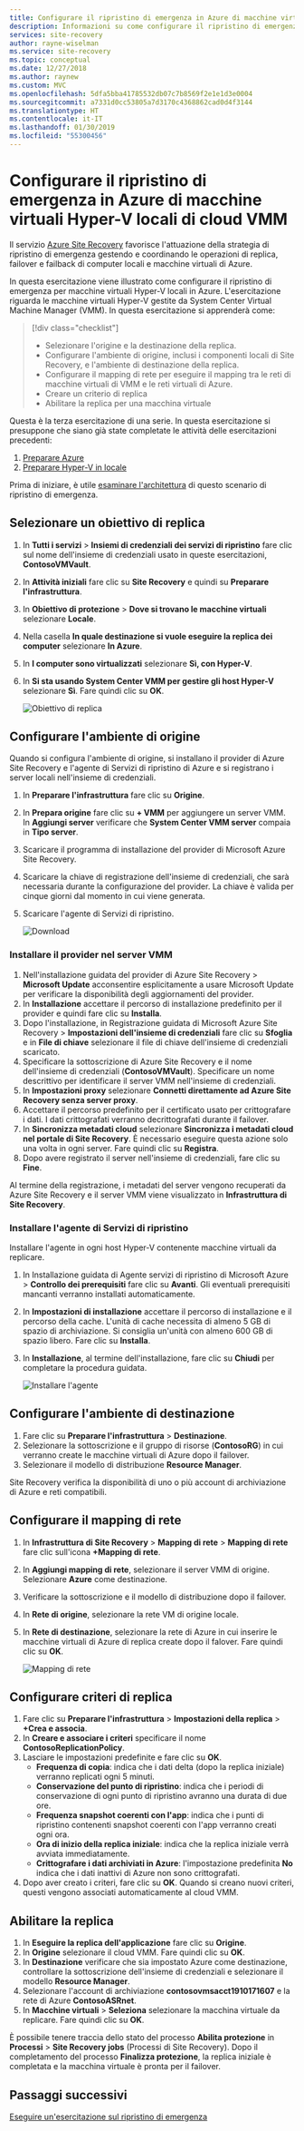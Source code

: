 ```yaml
---
title: Configurare il ripristino di emergenza in Azure di macchine virtuali Hyper-V locali di cloud VMM con Azure Site Recovery | Microsoft Docs
description: Informazioni su come configurare il ripristino di emergenza in Azure di macchine virtuali Hyper-V locali di cloud System Center VMM con il servizio Azure Site Recovery.
services: site-recovery
author: rayne-wiselman
ms.service: site-recovery
ms.topic: conceptual
ms.date: 12/27/2018
ms.author: raynew
ms.custom: MVC
ms.openlocfilehash: 5dfa5bba41785532db07c7b8569f2e1e1d3e0004
ms.sourcegitcommit: a7331d0cc53805a7d3170c4368862cad0d4f3144
ms.translationtype: HT
ms.contentlocale: it-IT
ms.lasthandoff: 01/30/2019
ms.locfileid: "55300456"
---
```

# <a name="set-up-disaster-recovery-of-on-premises-hyper-v-vms-in-vmm-clouds-to-azure"></a>Configurare il ripristino di emergenza in Azure di macchine virtuali Hyper-V locali di cloud VMM

Il servizio [Azure Site Recovery](site-recovery-overview.md) favorisce l'attuazione della strategia di ripristino di emergenza gestendo e coordinando le operazioni di replica, failover e failback di computer locali e macchine virtuali di Azure.

In questa esercitazione viene illustrato come configurare il ripristino di emergenza per macchine virtuali Hyper-V locali in Azure. L'esercitazione riguarda le macchine virtuali Hyper-V gestite da System Center Virtual Machine Manager (VMM). In questa esercitazione si apprenderà come:

> [!div class="checklist"]
> * Selezionare l'origine e la destinazione della replica.
> * Configurare l'ambiente di origine, inclusi i componenti locali di Site Recovery, e l'ambiente di destinazione della replica.
> * Configurare il mapping di rete per eseguire il mapping tra le reti di macchine virtuali di VMM e le reti virtuali di Azure.
> * Creare un criterio di replica
> * Abilitare la replica per una macchina virtuale

Questa è la terza esercitazione di una serie. In questa esercitazione si presuppone che siano già state completate le attività delle esercitazioni precedenti:

1. [Preparare Azure](tutorial-prepare-azure.md)
2. [Preparare Hyper-V in locale](tutorial-prepare-on-premises-hyper-v.md)

Prima di iniziare, è utile [esaminare l'architettura](concepts-hyper-v-to-azure-architecture.md) di questo scenario di ripristino di emergenza.



## <a name="select-a-replication-goal"></a>Selezionare un obiettivo di replica

1. In **Tutti i servizi** > **Insiemi di credenziali dei servizi di ripristino** fare clic sul nome dell'insieme di credenziali usato in queste esercitazioni, **ContosoVMVault**.
2. In **Attività iniziali** fare clic su **Site Recovery** e quindi su **Preparare l'infrastruttura**.
3. In **Obiettivo di protezione** > **Dove si trovano le macchine virtuali** selezionare **Locale**.
4. Nella casella **In quale destinazione si vuole eseguire la replica dei computer** selezionare **In Azure**.
5. In **I computer sono virtualizzati** selezionare **Sì, con Hyper-V**.
6. In **Si sta usando System Center VMM per gestire gli host Hyper-V** selezionare **Sì**. Fare quindi clic su **OK**.

    ![Obiettivo di replica](./media/hyper-v-vmm-azure-tutorial/replication-goal.png)



## <a name="set-up-the-source-environment"></a>Configurare l'ambiente di origine

Quando si configura l'ambiente di origine, si installano il provider di Azure Site Recovery e l'agente di Servizi di ripristino di Azure e si registrano i server locali nell'insieme di credenziali. 

1. In **Preparare l'infrastruttura** fare clic su **Origine**.
2. In **Prepara origine** fare clic su **+ VMM** per aggiungere un server VMM. In **Aggiungi server** verificare che **System Center VMM server** compaia in **Tipo server**.
3. Scaricare il programma di installazione del provider di Microsoft Azure Site Recovery.
4. Scaricare la chiave di registrazione dell'insieme di credenziali, che sarà necessaria durante la configurazione del provider. La chiave è valida per cinque giorni dal momento in cui viene generata.
5. Scaricare l'agente di Servizi di ripristino.

    ![Download](./media/hyper-v-vmm-azure-tutorial/download-vmm.png)

### <a name="install-the-provider-on-the-vmm-server"></a>Installare il provider nel server VMM

1. Nell'installazione guidata del provider di Azure Site Recovery > **Microsoft Update** acconsentire esplicitamente a usare Microsoft Update per verificare la disponibilità degli aggiornamenti del provider.
2. In **Installazione** accettare il percorso di installazione predefinito per il provider e quindi fare clic su **Installa**. 
3. Dopo l'installazione, in Registrazione guidata di Microsoft Azure Site Recovery > **Impostazioni dell'insieme di credenziali** fare clic su **Sfoglia** e in **File di chiave** selezionare il file di chiave dell'insieme di credenziali scaricato.
4. Specificare la sottoscrizione di Azure Site Recovery e il nome dell'insieme di credenziali (**ContosoVMVault**). Specificare un nome descrittivo per identificare il server VMM nell'insieme di credenziali.
5. In **Impostazioni proxy** selezionare **Connetti direttamente ad Azure Site Recovery senza server proxy**.
6. Accettare il percorso predefinito per il certificato usato per crittografare i dati. I dati crittografati verranno decrittografati durante il failover.
7. In **Sincronizza metadati cloud** selezionare **Sincronizza i metadati cloud nel portale di Site Recovery**. È necessario eseguire questa azione solo una volta in ogni server. Fare quindi clic su **Registra**.
8. Dopo avere registrato il server nell'insieme di credenziali, fare clic su **Fine**.

Al termine della registrazione, i metadati del server vengono recuperati da Azure Site Recovery e il server VMM viene visualizzato in **Infrastruttura di Site Recovery**.

### <a name="install-the-recovery-services-agent"></a>Installare l'agente di Servizi di ripristino

Installare l'agente in ogni host Hyper-V contenente macchine virtuali da replicare.

1. In Installazione guidata di Agente servizi di ripristino di Microsoft Azure > **Controllo dei prerequisiti** fare clic su **Avanti**. Gli eventuali prerequisiti mancanti verranno installati automaticamente.
2. In **Impostazioni di installazione** accettare il percorso di installazione e il percorso della cache. L'unità di cache necessita di almeno 5 GB di spazio di archiviazione. Si consiglia un'unità con almeno 600 GB di spazio libero. Fare clic su **Installa**.
3. In **Installazione**, al termine dell'installazione, fare clic su **Chiudi** per completare la procedura guidata.

    ![Installare l'agente](./media/hyper-v-vmm-azure-tutorial/mars-install.png)
    

## <a name="set-up-the-target-environment"></a>Configurare l'ambiente di destinazione

1. Fare clic su **Preparare l'infrastruttura** > **Destinazione**.
2. Selezionare la sottoscrizione e il gruppo di risorse (**ContosoRG**) in cui verranno create le macchine virtuali di Azure dopo il failover.
3. Selezionare il modello di distribuzione **Resource Manager**.

Site Recovery verifica la disponibilità di uno o più account di archiviazione di Azure e reti compatibili.


## <a name="configure-network-mapping"></a>Configurare il mapping di rete

1. In **Infrastruttura di Site Recovery** > **Mapping di rete** > **Mapping di rete** fare clic sull'icona **+Mapping di rete**.
2. In **Aggiungi mapping di rete**, selezionare il server VMM di origine. Selezionare **Azure** come destinazione.
3. Verificare la sottoscrizione e il modello di distribuzione dopo il failover.
4. In **Rete di origine**, selezionare la rete VM di origine locale.
5. In **Rete di destinazione**, selezionare la rete di Azure in cui inserire le macchine virtuali di Azure di replica create dopo il falover. Fare quindi clic su **OK**.

    ![Mapping di rete](./media/hyper-v-vmm-azure-tutorial/network-mapping-vmm.png)

## <a name="set-up-a-replication-policy"></a>Configurare criteri di replica

1. Fare clic su **Preparare l'infrastruttura** > **Impostazioni della replica** > **+Crea e associa**.
2. In **Creare e associare i criteri** specificare il nome **ContosoReplicationPolicy**.
3. Lasciare le impostazioni predefinite e fare clic su **OK**.
    - **Frequenza di copia**: indica che i dati delta (dopo la replica iniziale) verranno replicati ogni 5 minuti.
    - **Conservazione del punto di ripristino**: indica che i periodi di conservazione di ogni punto di ripristino avranno una durata di due ore.
    - **Frequenza snapshot coerenti con l'app**: indica che i punti di ripristino contenenti snapshot coerenti con l'app verranno creati ogni ora.
    - **Ora di inizio della replica iniziale**: indica che la replica iniziale verrà avviata immediatamente.
    - **Crittografare i dati archiviati in Azure**: l'impostazione predefinita **No** indica che i dati inattivi di Azure non sono crittografati.
4. Dopo aver creato i criteri, fare clic su **OK**. Quando si creano nuovi criteri, questi vengono associati automaticamente al cloud VMM.

## <a name="enable-replication"></a>Abilitare la replica

1. In **Eseguire la replica dell'applicazione** fare clic su **Origine**. 
2. In **Origine** selezionare il cloud VMM. Fare quindi clic su **OK**.
3. In **Destinazione** verificare che sia impostato Azure come destinazione, controllare la sottoscrizione dell'insieme di credenziali e selezionare il modello **Resource Manager**.
4. Selezionare l'account di archiviazione **contosovmsacct1910171607** e la rete di Azure **ContosoASRnet**.
5. In **Macchine virtuali** > **Seleziona** selezionare la macchina virtuale da replicare. Fare quindi clic su **OK**.

 È possibile tenere traccia dello stato del processo **Abilita protezione** in **Processi** > **Site Recovery jobs** (Processi di Site Recovery). Dopo il completamento del processo **Finalizza protezione**, la replica iniziale è completata e la macchina virtuale è pronta per il failover.


## <a name="next-steps"></a>Passaggi successivi
[Eseguire un'esercitazione sul ripristino di emergenza](tutorial-dr-drill-azure.md)
